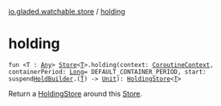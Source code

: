 [io.gladed.watchable.store](index.md) / [holding](./holding.md)

# holding

`fun <T : `[`Any`](https://kotlinlang.org/api/latest/jvm/stdlib/kotlin/-any/index.html)`> `[`Store`](-store/index.md)`<`[`T`](holding.md#T)`>.holding(context: `[`CoroutineContext`](https://kotlinlang.org/api/latest/jvm/stdlib/kotlin.coroutines/-coroutine-context/index.html)`, containerPeriod: `[`Long`](https://kotlinlang.org/api/latest/jvm/stdlib/kotlin/-long/index.html)` = DEFAULT_CONTAINER_PERIOD, start: suspend `[`HoldBuilder`](-hold-builder/index.md)`.(`[`T`](holding.md#T)`) -> `[`Unit`](https://kotlinlang.org/api/latest/jvm/stdlib/kotlin/-unit/index.html)`): `[`HoldingStore`](-holding-store/index.md)`<`[`T`](holding.md#T)`>`

Return a [HoldingStore](-holding-store/index.md) around this [Store](-store/index.md).

